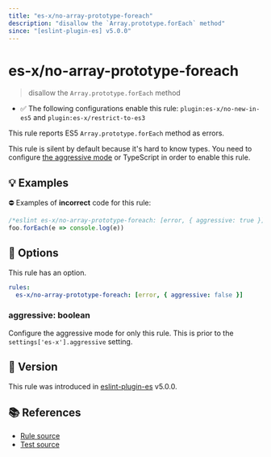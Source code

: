 ```yaml
---
title: "es-x/no-array-prototype-foreach"
description: "disallow the `Array.prototype.forEach` method"
since: "[eslint-plugin-es] v5.0.0"
---
```


# es-x/no-array-prototype-foreach
> disallow the `Array.prototype.forEach` method

- ✅ The following configurations enable this rule: `plugin:es-x/no-new-in-es5` and `plugin:es-x/restrict-to-es3`

This rule reports ES5 `Array.prototype.forEach` method as errors.

This rule is silent by default because it's hard to know types. You need to configure [the aggressive mode](../#the-aggressive-mode) or TypeScript in order to enable this rule.

## 💡 Examples

⛔ Examples of **incorrect** code for this rule:

<eslint-playground type="bad">

```js
/*eslint es-x/no-array-prototype-foreach: [error, { aggressive: true }] */
foo.forEach(e => console.log(e))
```

</eslint-playground>

## 🔧 Options

This rule has an option.

```yml
rules:
  es-x/no-array-prototype-foreach: [error, { aggressive: false }]
```

### aggressive: boolean

Configure the aggressive mode for only this rule.
This is prior to the `settings['es-x'].aggressive` setting.

## 🚀 Version

This rule was introduced in [eslint-plugin-es] v5.0.0.

[eslint-plugin-es]: https://github.com/mysticatea/eslint-plugin-es

## 📚 References

- [Rule source](https://github.com/eslint-community/eslint-plugin-es-x/blob/master/lib/rules/no-array-prototype-foreach.js)
- [Test source](https://github.com/eslint-community/eslint-plugin-es-x/blob/master/tests/lib/rules/no-array-prototype-foreach.js)
